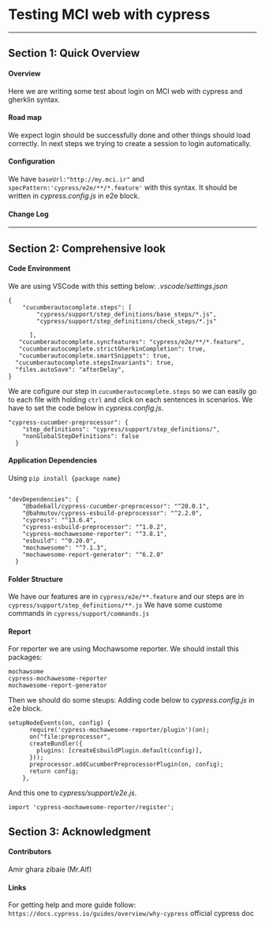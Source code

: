 # Testing MCI web with cypress
---
## Section 1: Quick Overview
#### Overview
Here we are writing some test about login on MCI web with cypress and gherklin syntax.

#### Road map
We expect login should be successfully done and other things should load correctly.
In next steps we trying to create a session to login automatically.

#### Configuration
We have ```baseUrl:"http://my.mci.ir"``` and ```specPattern:'cypress/e2e/**/*.feature'``` with this syntax. It should be written in *cypress.config.js* in e2e block.

#### Change Log

---
## Section 2: Comprehensive look

#### Code Environment

We are using VSCode with this setting below:
*.vscode/settings.json*
```
{
    "cucumberautocomplete.steps": [
        "cypress/support/step_definitions/base_steps/*.js",
        "cypress/support/step_definitions/check_steps/*.js"

      ],
   "cucumberautocomplete.syncfeatures": "cypress/e2e/**/*.feature",
   "cucumberautocomplete.strictGherkinCompletion": true,
   "cucumberautocomplete.smartSnippets": true,
  "cucumberautocomplete.stepsInvariants": true,
  "files.autoSave": "afterDelay",
}
```
We are cofigure our step in ```cucumberautocomplete.steps``` so we can easily go to each file with holding
```ctrl``` and click on each sentences in scenarios.
We have to set the code below in *cypress.config.js*.
```
"cypress-cucumber-preprocessor": {
    "step_definitions": "cypress/support/step_definitions/",
    "nonGlobalStepDefinitions": false
  }
```

#### Application Dependencies 

Using ```pip install {package name}```

```

"devDependencies": {
    "@badeball/cypress-cucumber-preprocessor": "^20.0.1",
    "@bahmutov/cypress-esbuild-preprocessor": "^2.2.0",
    "cypress": "^13.6.4",
    "cypress-esbuild-preprocessor": "^1.0.2",
    "cypress-mochawesome-reporter": "^3.8.1",
    "esbuild": "^0.20.0",
    "mochawesome": "^7.1.3",
    "mochawesome-report-generator": "^6.2.0"
  } 
```

#### Folder Structure
We have our features are in `cypress/e2e/**.feature` and our steps are in  `cypress/support/step_definitions/**.js`
We have some custome commands in `cypress/support/commands.js`

#### Report
For reporter we are using Mochawsome reporter.
We should install this packages:

```
mochawsome
cypress-mochawesome-reporter
mochawesome-report-generator
```

Then we should do some steups:
Adding code below to *cypress.config.js* in e2e block.

```
setupNodeEvents(on, config) {
      require('cypress-mochawesome-reporter/plugin')(on);
      on("file:preprocessor",
      createBundler({
        plugins: [createEsbuildPlugin.default(config)],
      }));
      preprocessor.addCucumberPreprocessorPlugin(on, config);
      return config;
    },
```

And this one to *cypress/support/e2e.js*.

```
import 'cypress-mochawesome-reporter/register';
```

## Section 3: Acknowledgment
#### Contributors
Amir ghara zibaie (Mr.Alf)

#### Links
For getting help and more guide follow:
`https://docs.cypress.io/guides/overview/why-cypress`
official cypress doc